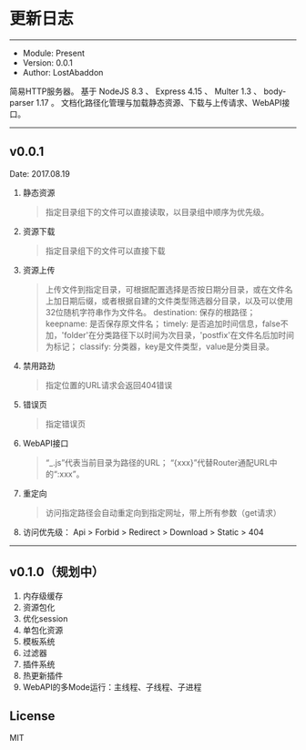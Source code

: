 更新日志
====

----

-	Module: Present
-	Version: 0.0.1
-	Author: LostAbaddon

简易HTTP服务器。
基于 NodeJS 8.3 、 Express 4.15 、 Multer 1.3 、 body-parser 1.17 。
文档化路径化管理与加载静态资源、下载与上传请求、WebAPI接口。

----

v0.0.1
----
Date: 2017.08.19
1.	静态资源
	>	指定目录组下的文件可以直接读取，以目录组中顺序为优先级。
2.	资源下载
	>	指定目录组下的文件可以直接下载
3.	资源上传
	>	上传文件到指定目录，可根据配置选择是否按日期分目录，或在文件名上加日期后缀，或者根据自建的文件类型筛选器分目录，以及可以使用32位随机字符串作为文件名。
		destination: 保存的根路径；
		keepname: 是否保存原文件名；
		timely: 是否追加时间信息，false不加，'folder'在分类路径下以时间为次目录，'postfix'在文件名后加时间为标记；
		classify: 分类器，key是文件类型，value是分类目录。
4.	禁用路劲
	>	指定位置的URL请求会返回404错误
5.	错误页
	>	指定错误页
6.	WebAPI接口
	>	“_.js”代表当前目录为路径的URL；
	“{xxx}”代替Router通配URL中的“:xxx”。
7.	重定向
	>	访问指定路径会自动重定向到指定网址，带上所有参数（get请求）
8.	访问优先级： Api > Forbid > Redirect > Download > Static > 404

----

v0.1.0（规划中）
----
1.	内存级缓存
2.	资源包化
3.	优化session
4.	单包化资源
5.	模板系统
6.	过滤器
7.	插件系统
8.	热更新插件
9.	WebAPI的多Mode运行：主线程、子线程、子进程

License
----
MIT